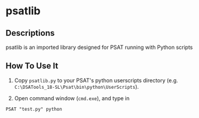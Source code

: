 # psatlib

## Descriptions
psatlib is an imported library designed for PSAT running with Python scripts


## How To Use It
1. Copy `psatlib.py` to your PSAT's python userscripts directory (e.g. `C:\DSATools_18-SL\Psat\bin\python\UserScripts`).

2. Open command window (`cmd.exe`), and type in

```
PSAT "test.py" python
```


##


##